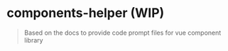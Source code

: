 # components-helper (WIP)

> Based on the docs to provide code prompt files for vue component library
